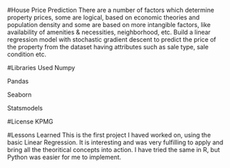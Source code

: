 #House Price Prediction
There are a number of factors which determine property prices, some are logical, based on economic theories and population density and some are based on more intangible factors, like availability of amenities & necessities, neighborhood, etc. Build a linear regression model with stochastic gradient descent to predict the price of the property from the dataset having attributes such as sale type, sale condition etc.

#Libraries Used
Numpy

Pandas

Seaborn

Statsmodels

#License
KPMG

#Lessons Learned
This is the first project I haved worked on, using the basic Linear Regression. It is interesting and was very fulfilling to apply and bring all the theoritical concepts into action. I have tried the same in R, but Python was easier for me to implement.

